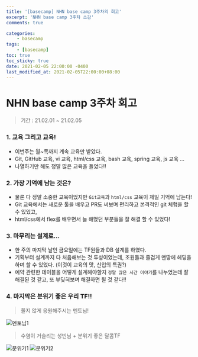 ```yaml
---
title: '[basecamp] NHN base camp 3주차의 회고'
excerpt: 'NHN base camp 3주차 소감'
comments: true

categories:
    - basecamp
tags:
    - [basecamp]
toc: true
toc_sticky: true
date: 2021-02-05 22:00:00 -0400
last_modified_at: 2021-02-05T22:00:00+08:00
---
```


# NHN base camp 3주차 회고

> 기간 : 21.02.01 ~ 21.02.05

### 1. 교육 그리고 교육!

-   이번주는 월~목까지 계속 교육만 받았다.
-   Git, GitHub 교육, vi 교육, html/css 교육, bash 교육, spring 교육, js 교육 ...
-   나열하기만 해도 정말 많은 교육을 들었다!!

### 2. 가장 기억에 남는 것은?

-   물론 다 정말 소중한 교육이었지만 `Git교육`과 `html/css` 교육이 제일 기억에 남는다!
-   Git 교육에서는 새로운 툴을 배우고 PR도 써보며 편리하고 본격적인 git 체험을 할 수 있었고,
-   html/css에서 flex를 배우면서 늘 해맸던 부분들을 잘 해결 할 수 있었다!

### 3. 마무리는 설계로...

-   한 주의 마지막 날인 금요일에는 TF원들과 DB 설계를 하였다.
-   기획부터 설계까지 다 처음해보는 것 투성이었는데, 조원들과 즐겁게 맨땅에 헤딩을 하며 할 수 있었다. (이것이 교육의 맛, 신입의 특권?)
-   예약 관련한 테이블을 어떻게 설계해야할지 `정말 많은 시간 이야기`를 나누었는데 잘 해결된 것 같고, 또 부딪혀보며 해결하면 될 것 같다!!

### 4. 마지막은 분위기 좋은 우리 TF!!

> 쫄지 않게 응원해주시는 멘토님!

![멘토님1](https://user-images.githubusercontent.com/51807128/107030146-88840780-67f3-11eb-8346-e8cdfc26d989.JPG)

> 수염이 거슬리는 성빈님 + 분위기 좋은 달콤TF

![분위기1](https://user-images.githubusercontent.com/51807128/107030149-891c9e00-67f3-11eb-8a85-c1d84f53bb43.JPG)
![분위기2](https://user-images.githubusercontent.com/51807128/107030152-8a4dcb00-67f3-11eb-9463-1224afdcfa99.JPG)
